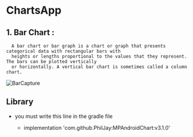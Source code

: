 # ChartsApp

## 1. Bar Chart :

      A bar chart or bar graph is a chart or graph that presents categorical data with rectangular bars with 
      heights or lengths proportional to the values that they represent. The bars can be plotted vertically 
      or horizontally. A vertical bar chart is sometimes called a column chart.

![BarCapture](https://user-images.githubusercontent.com/29558298/78462073-fe4cad80-76ce-11ea-9cb6-a173c983e276.JPG)

## Library

- you must write this line in the gradle file 

  - implementation 'com.github.PhilJay:MPAndroidChart:v3.1.0'
